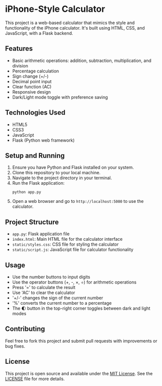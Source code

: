 # iPhone-Style Calculator

This project is a web-based calculator that mimics the style and functionality of the iPhone calculator. It's built using HTML, CSS, and JavaScript, with a Flask backend.

## Features

- Basic arithmetic operations: addition, subtraction, multiplication, and division
- Percentage calculation
- Sign change (+/-)
- Decimal point input
- Clear function (AC)
- Responsive design
- Dark/Light mode toggle with preference saving

## Technologies Used

- HTML5
- CSS3
- JavaScript
- Flask (Python web framework)

## Setup and Running

1. Ensure you have Python and Flask installed on your system.
2. Clone this repository to your local machine.
3. Navigate to the project directory in your terminal.
4. Run the Flask application:
   ```
   python app.py
   ```
5. Open a web browser and go to `http://localhost:5000` to use the calculator.

## Project Structure

- `app.py`: Flask application file
- `index.html`: Main HTML file for the calculator interface
- `static/styles.css`: CSS file for styling the calculator
- `static/script.js`: JavaScript file for calculator functionality

## Usage

- Use the number buttons to input digits
- Use the operator buttons (+, -, ×, ÷) for arithmetic operations
- Press '=' to calculate the result
- Use 'AC' to clear the calculator
- '+/-' changes the sign of the current number
- '%' converts the current number to a percentage
- The 🌓 button in the top-right corner toggles between dark and light modes

## Contributing

Feel free to fork this project and submit pull requests with improvements or bug fixes.

## License

This project is open source and available under the [MIT License](LICENSE). See the [LICENSE](LICENSE) file for more details.

